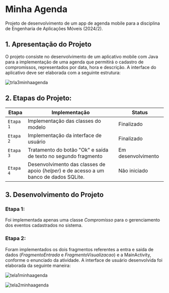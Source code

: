 # Minha Agenda
Projeto de desenvolvimento de um app de agenda mobile para a disciplina de Engenharia de Aplicações Móveis (2024/2).


## 1. Apresentação do Projeto
O projeto consiste no desenvolvimento de um aplicativo mobile com Java para a implementação de uma agenda que permitirá o cadastro de compromissos, representados por data, hora e descrição. A interface do aplicativo deve ser elaborada com a seguinte estrutura:

![trla3minhaagenda](https://github.com/user-attachments/assets/99cf20af-61bc-4ebe-b659-2fd4ef070135)


## 2. Etapas do Projeto:
|        Etapa         |Implementação                        |Status                         |
|----------------|-------------------------------|------------------------|
|`Etapa 1`|Implementação das classes do modelo| Finalizado
|`Etapa 2`|Implementação da interface de usuário| Finalizado
|`Etapa 3`|Tratamento do botão "Ok" e saída de texto no segundo fragmento| Em desenvolvimento
|`Etapa 4`|Desenvolvimento das classes de apoio (_helper_) e de acesso a um banco de dados SQLite.| Não iniciado

        
## 3. Desenvolvimento do Projeto

### Etapa 1:
Foi implementada apenas uma classe _Compromisso_ para o gerenciamento dos eventos cadastrados no sistema.

### Etapa 2: 
Foram implementados os dois fragmentos referentes a entra e saida de dados (_FragmentoEntrada_ e _FragmentoVisualizacao_) e a MainActivity, conforme o enunciado da atividade. A interface de usuário desenvolvida foi elaborada da seguinte maneira:

![tela1minhaagenda](https://github.com/user-attachments/assets/14884e7e-927f-4248-95f8-4b4be42cb520)

![tela2minhaagenda](https://github.com/user-attachments/assets/67cd504c-70b1-45ca-9d89-02d3c6efa959)

